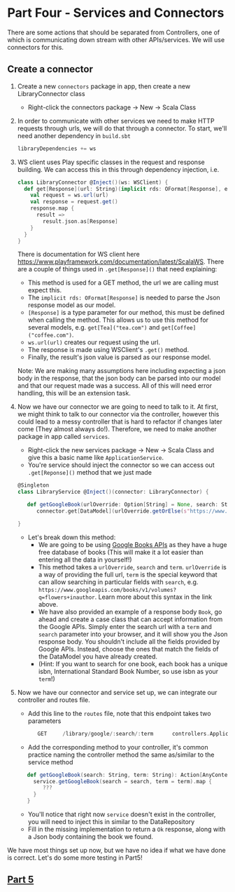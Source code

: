 # Part Four - Services and Connectors
There are some actions that should be separated from Controllers, one of which is 
communicating down stream with other APIs/services. We will use connectors for this.

## Create a connector
1. Create a new `connectors` package in app, then create a new LibraryConnector class
   * Right-click the connectors package → New → Scala Class
   
2. In order to communicate with other services we need to make HTTP requests through urls,
    we will do that through a connector. To start, we'll need another dependency in `build.sbt`

    ```scala
    libraryDependencies += ws
    ```
3. WS client uses Play specific classes in the request and response building.
   We can access this in this through dependency injection, i.e.

    ```scala
   class LibraryConnector @Inject()(ws: WSClient) {
      def get[Response](url: String)(implicit rds: OFormat[Response], ec: ExecutionContext): Future[Response] = {
        val request = ws.url(url)
        val response = request.get()
        response.map {
          result =>
            result.json.as[Response]
        }
      }
   }
   ```
   There is documentation for WS client here https://www.playframework.com/documentation/latest/ScalaWS.
   There are a couple of things used in `.get[Response]()` that need explaining:
   * This method is used for a GET method, the url we are calling must expect this.
   * The `implicit rds: OFormat[Response]` is needed to parse the Json response model as our model.
   * `[Response]` is a type parameter for our method, this must be defined when calling the method. This allows us 
   to use this method for several models, e.g. `get[Tea]("tea.com")` and `get[Coffee]("coffee.com")`.
   * `ws.url(url)` creates our request using the url.
   * The response is made using WSClient's `.get()` method. 
   * Finally, the result's json value is parsed as our response model.

   Note: We are making many assumptions here including expecting a json body in the response, 
   that the json body can be parsed into our model and that our request made was a success. All 
   of this will need error handling, this will be an extension task.

4. Now we have our connector we are going to need to talk to it. At first, we might think to talk to our connector
   via the controller, however this could lead to a messy controller that is hard to refactor if changes later come (They almost always do!).
   Therefore, we need to make another package in app called `services`.
   * Right-click the new services package → New → Scala Class and give this a basic name like `ApplicationService`.
   * You're service should inject the connector so we can access out `.get[Reponse]()` method that we just made
   ```scala
   @Singleton
   class LibraryService @Inject()(connector: LibraryConnector) {

      def getGoogleBook(urlOverride: Option[String] = None, search: String, term: String)(implicit ec: ExecutionContext): Future[Book] =
         connector.get[DataModel](urlOverride.getOrElse(s"https://www.googleapis.com/books/v1/volumes?q=$search%$term"))

   }
   ```
   * Let's break down this method: 
      * We are going to be using [Google Books APIs](https://developers.google.com/books/docs/overview?hl=en) as they have a huge free database of books
        (This will make it a lot easier than entering all the data in yourself!)
      * This method takes a `urlOverride`, `search` and `term`. `urlOverride` is a way of providing the full url, 
        `term` is the special keyword that can allow searching in particular fields with `search`, e.g.
        `https://www.googleapis.com/books/v1/volumes?q=flowers+inauthor`. Learn more about this syntax in the link above.
      * We have also provided an example of a response body `Book`, go ahead and create a case class that can accept information from the Google APIs.
        Simply enter the search url with a `term` and `search` parameter into your browser, and it will show you the Json response body. You shouldn't include
        all the fields provided by Google APIs. Instead, choose the ones that match the fields of the DataModel you have already created.
      * (Hint: If you want to search for one book, each book has a unique isbn, International Standard Book Number, so use isbn as your `term`!)
   
5. Now we have our connector and service set up, we can integrate our controller and routes file.
   * Add this line to the `routes` file, note that this endpoint takes two parameters
     ```scala
        GET     /library/google/:search/:term      controllers.ApplicationController.getGoogleBook(search: String, term: String)
     ```
   * Add the corresponding method to your controller, it's common practice naming the controller method the same as/similar to the service method
    ```scala
       def getGoogleBook(search: String, term: String): Action[AnyContent] = Action.async { implicit request =>
         service.getGoogleBook(search = search, term = term).map { 
            ???
         }
       }
    ```
   * You'll notice that right now `service` doesn't exist in the controller, you will need to inject this in similar to the DataRepository
   * Fill in the missing implementation to return a `Ok` response, along with a Json body containing the book we found.

We have most things set up now, but we have no idea if what we have done is correct. Let's do some more testing in Part5!

## [Part 5](Part5.md)
